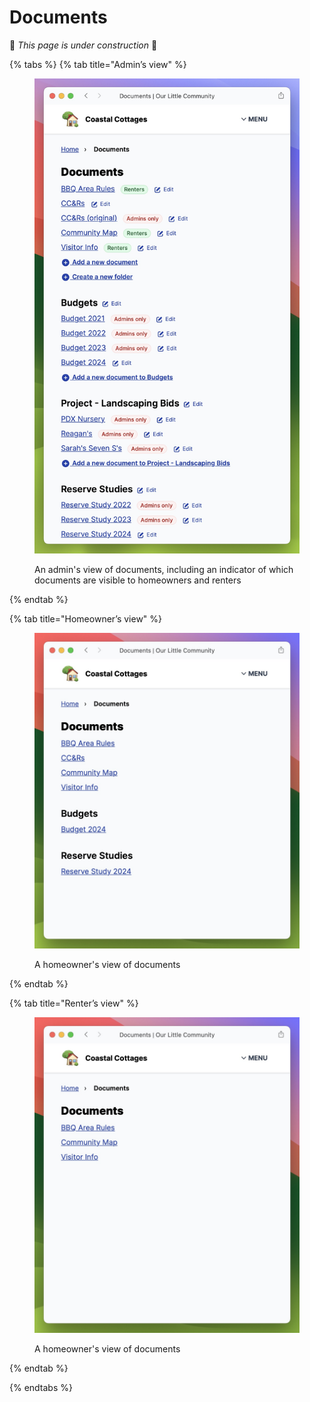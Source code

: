 # Documents

🚧 _This page is under construction_ 🚧

{% tabs %}
{% tab title="Admin’s view" %}
<figure><img src=".gitbook/assets/documents-admin.jpeg" alt=""><figcaption><p>An admin's view of documents, including an indicator of which documents are visible to homeowners and renters</p></figcaption></figure>
{% endtab %}

{% tab title="Homeowner’s view" %}
<figure><img src=".gitbook/assets/documents-owner.jpeg" alt=""><figcaption><p>A homeowner's view of documents</p></figcaption></figure>
{% endtab %}

{% tab title="Renter’s view" %}
<figure><img src=".gitbook/assets/documents-renter.jpeg" alt=""><figcaption><p>A homeowner's view of documents</p></figcaption></figure>
{% endtab %}

{% endtabs %}

